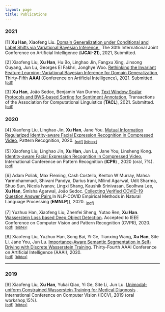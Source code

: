 ```yaml
---
layout: page
title: Publications
---
```

### 2021

[1] **Xu Han**, Xiaofeng Liu. [Domain Generalization under Conditional and Label Shifts via Variational Bayesian Inference
](), The 30th International Joint Conference on Artificial Intelligence (**IJCAI-21**), 2021, Submitted.

[2] Xiaofeng Liu, **Xu Han**, Hu Bo, Linghao Jin, Fangxu Xing, Jinsong Ouyang, Jun Lu, Georges EI Fakhri, Jonghye Woo. [Rethinking the Invariant Feature Learning: Variational Bayesian Inference for Domain Generalization](/archive/Rethinking.pdf), Thirty-Fifth **AAAI** (Conference on Artificial Intelligence}, 2021. Submitted. 
<sub> [[pdf]](/archive/Rethinking.pdf) </sub>

[3] **Xu Han**, João Sedoc, Benjamin Van Durme. [Text Window Scalar Protocols and BWS-based Sorting for Sentiment Annotation](/arxiv/optimizing-scalar.pdf), Transactions of the Association for Computational Linguistics (**TACL**), 2021. Submitted.
<sub> [[pdf]](/archive/optimizing-scalar.pdf) </sub>

### 2020

[4] Xiaofeng Liu, Linghao Jin, **Xu Han**, Jane You. [Mutual Information Regularized Identity-aware Facial Expression
Recognition in Compressed Video](https://arxiv.org/abs/2010.10637), Pattern Recognition, 2020.
<sub> [[pdf]](https://arxiv.org/pdf/2010.10637.pdf) [[bibtex]](/bibtex/4.txt) </sub>

[5] Xiaofeng Liu, Linghao Jin, **Xu Han**, Jun Lu, Jane You, Linsheng Kong. [Identity-aware Facial Expression
Recognition in Compressed Video](https://arxiv.org/abs/2101.00317), International Conference on Pattern Recognition (**ICPR**) , 2020 (oral, 7%).
<sub> [[pdf]](https://arxiv.org/pdf/2101.00317.pdf) </sub>

[6] Adam Poliak, Max Fleming, Cash Costello, Kenton W Murray, Mahsa Yarmohammadi, Shivani Pandya, Darius Irani, Milind Agarwal, Udit Sharma, Shuo Sun, Nicola Ivanov, Lingxi Shang, Kaushik Srinivasan, Seolhwa Lee, **Xu Han**, Smisha Agarwal, João Sedoc. [Collecting Verified COVID-19 Question Answer Pairs](https://openreview.net/forum?id=0X9O6VcYe_),In NLP-COVID Empirical Methods in Natural Language Processing (**EMNLP**)}, 2020.
<sub> [[pdf]](https://openreview.net/pdf?id=0X9O6VcYe_) </sub>


[7] Yuzhuo Han, Xiaofeng Liu, Zhenfei Sheng, Yutao Ren, **Xu Han**. [Wasserstein Loss based Deep Object Detection](https://openaccess.thecvf.com/content_CVPRW_2020/html/w60/Han_Wasserstein_Loss-Based_Deep_Object_Detection_CVPRW_2020_paper.html). Accepted to IEEE Conference on Computer Vision and Pattern Recognition (CVPR), 2020.<br />
<sub>[[pdf]](https://openaccess.thecvf.com/content_CVPRW_2020/html/w60/Han_Wasserstein_Loss-Based_Deep_Object_Detection_CVPRW_2020_paper.html) [[bibtex]](/bibtex/3.txt)</sub>


[8] Xiaofeng Liu, Yuzhuo Han, Song Bai, Yi Ge, Tianxing Wang, **Xu Han**, Site Li, Jane You, Jun Lu.
[Importance-Aware Semantic Segmentation in Self-Driving with Discrete Wasserstein Training](https://ojs.aaai.org//index.php/AAAI/article/view/6831). 
Thirty-Fourth AAAI Conference on Artificial Intelligence (AAAI), 2020.<br />
<sub>[[pdf]](https://ojs.aaai.org//index.php/AAAI/article/view/6831) [[bibtex]](/bibtex/1.txt)</sub>

<hr>

### 2019

[9] Xiaofeng Liu, **Xu Han**, Yukai Qiao, Yi Ge, Site Li, Jun Lu. [Unimodal-uniform Constrained Wasserstein Training for Medical Diagnosis](http://openaccess.thecvf.com/content_ICCVW_2019/html/VRMI/Liu_Unimodal-Uniform_Constrained_Wasserstein_Training_for_Medical_Diagnosis_ICCVW_2019_paper.html)
. International Conference on Computer Vision (ICCV), 2019 (oral workshop,15%).<br />
<sub>[[pdf]](http://openaccess.thecvf.com/content_ICCVW_2019/papers/VRMI/Liu_Unimodal-Uniform_Constrained_Wasserstein_Training_for_Medical_Diagnosis_ICCVW_2019_paper.pdf) [[bibtex]](/bibtex/2.txt)</sub>
